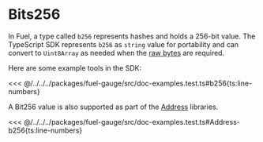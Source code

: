# Bits256

In Fuel, a type called `b256` represents hashes and holds a 256-bit value. The TypeScript SDK represents `b256` as `string` value for portability and can convert to `Uint8Array` as needed when the [raw bytes](./bytes32.md) are required.

Here are some example tools in the SDK:

<<< @/../../../packages/fuel-gauge/src/doc-examples.test.ts#b256{ts:line-numbers}

A Bit256 value is also supported as part of the [Address](./address.md) libraries.

<<< @/../../../packages/fuel-gauge/src/doc-examples.test.ts#Address-b256{ts:line-numbers}
